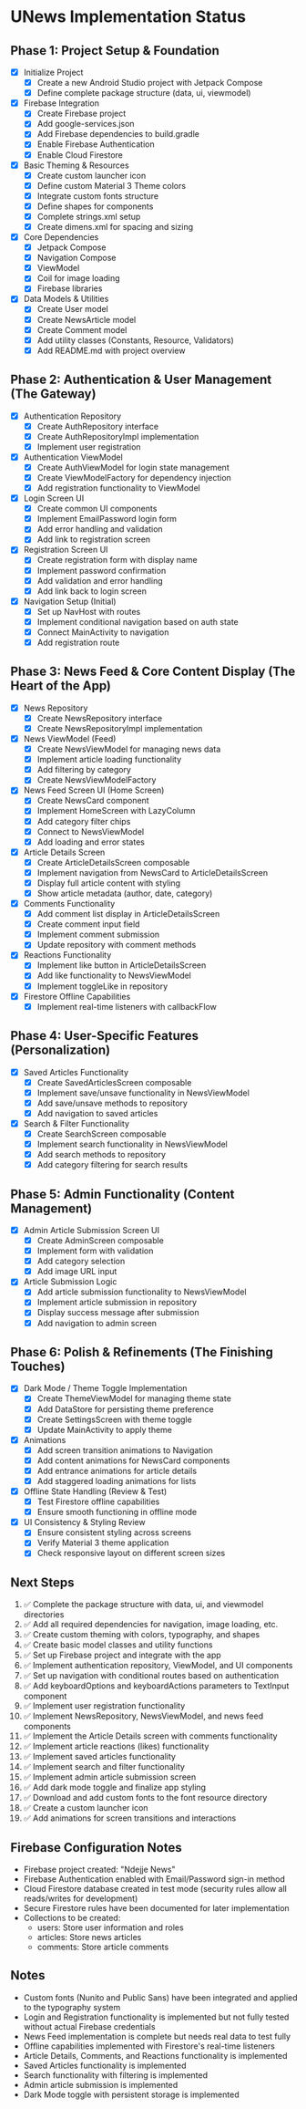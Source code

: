 # UNews Implementation Status

## Phase 1: Project Setup & Foundation
- [x] Initialize Project
  - [x] Create a new Android Studio project with Jetpack Compose
  - [x] Define complete package structure (data, ui, viewmodel)
- [x] Firebase Integration
  - [x] Create Firebase project
  - [x] Add google-services.json
  - [x] Add Firebase dependencies to build.gradle
  - [x] Enable Firebase Authentication
  - [x] Enable Cloud Firestore
- [x] Basic Theming & Resources
  - [x] Create custom launcher icon
  - [x] Define custom Material 3 Theme colors
  - [x] Integrate custom fonts structure
  - [x] Define shapes for components
  - [x] Complete strings.xml setup
  - [x] Create dimens.xml for spacing and sizing
- [x] Core Dependencies
  - [x] Jetpack Compose
  - [x] Navigation Compose
  - [x] ViewModel
  - [x] Coil for image loading
  - [x] Firebase libraries
- [x] Data Models & Utilities
  - [x] Create User model
  - [x] Create NewsArticle model
  - [x] Create Comment model
  - [x] Add utility classes (Constants, Resource, Validators)
  - [x] Add README.md with project overview

## Phase 2: Authentication & User Management (The Gateway)
- [x] Authentication Repository
  - [x] Create AuthRepository interface
  - [x] Create AuthRepositoryImpl implementation
  - [x] Implement user registration
- [x] Authentication ViewModel
  - [x] Create AuthViewModel for login state management
  - [x] Create ViewModelFactory for dependency injection
  - [x] Add registration functionality to ViewModel
- [x] Login Screen UI
  - [x] Create common UI components
  - [x] Implement EmailPassword login form
  - [x] Add error handling and validation
  - [x] Add link to registration screen
- [x] Registration Screen UI
  - [x] Create registration form with display name
  - [x] Implement password confirmation
  - [x] Add validation and error handling
  - [x] Add link back to login screen
- [x] Navigation Setup (Initial)
  - [x] Set up NavHost with routes
  - [x] Implement conditional navigation based on auth state
  - [x] Connect MainActivity to navigation
  - [x] Add registration route

## Phase 3: News Feed & Core Content Display (The Heart of the App)
- [x] News Repository
  - [x] Create NewsRepository interface
  - [x] Create NewsRepositoryImpl implementation
- [x] News ViewModel (Feed)
  - [x] Create NewsViewModel for managing news data
  - [x] Implement article loading functionality
  - [x] Add filtering by category
  - [x] Create NewsViewModelFactory
- [x] News Feed Screen UI (Home Screen)
  - [x] Create NewsCard component
  - [x] Implement HomeScreen with LazyColumn
  - [x] Add category filter chips
  - [x] Connect to NewsViewModel
  - [x] Add loading and error states
- [x] Article Details Screen
  - [x] Create ArticleDetailsScreen composable
  - [x] Implement navigation from NewsCard to ArticleDetailsScreen
  - [x] Display full article content with styling
  - [x] Show article metadata (author, date, category)
- [x] Comments Functionality
  - [x] Add comment list display in ArticleDetailsScreen
  - [x] Create comment input field
  - [x] Implement comment submission
  - [x] Update repository with comment methods
- [x] Reactions Functionality
  - [x] Implement like button in ArticleDetailsScreen
  - [x] Add like functionality to NewsViewModel
  - [x] Implement toggleLike in repository
- [x] Firestore Offline Capabilities
  - [x] Implement real-time listeners with callbackFlow

## Phase 4: User-Specific Features (Personalization)
- [x] Saved Articles Functionality
  - [x] Create SavedArticlesScreen composable
  - [x] Implement save/unsave functionality in NewsViewModel
  - [x] Add save/unsave methods to repository
  - [x] Add navigation to saved articles
- [x] Search & Filter Functionality
  - [x] Create SearchScreen composable
  - [x] Implement search functionality in NewsViewModel
  - [x] Add search methods to repository
  - [x] Add category filtering for search results

## Phase 5: Admin Functionality (Content Management)
- [x] Admin Article Submission Screen UI
  - [x] Create AdminScreen composable
  - [x] Implement form with validation
  - [x] Add category selection
  - [x] Add image URL input
- [x] Article Submission Logic
  - [x] Add article submission functionality to NewsViewModel
  - [x] Implement article submission in repository
  - [x] Display success message after submission
  - [x] Add navigation to admin screen

## Phase 6: Polish & Refinements (The Finishing Touches)
- [x] Dark Mode / Theme Toggle Implementation
  - [x] Create ThemeViewModel for managing theme state
  - [x] Add DataStore for persisting theme preference
  - [x] Create SettingsScreen with theme toggle
  - [x] Update MainActivity to apply theme
- [x] Animations
  - [x] Add screen transition animations to Navigation
  - [x] Add content animations for NewsCard components
  - [x] Add entrance animations for article details
  - [x] Add staggered loading animations for lists
- [x] Offline State Handling (Review & Test)
  - [x] Test Firestore offline capabilities
  - [x] Ensure smooth functioning in offline mode
- [x] UI Consistency & Styling Review
  - [x] Ensure consistent styling across screens
  - [x] Verify Material 3 theme application
  - [x] Check responsive layout on different screen sizes

## Next Steps
1. ✅ Complete the package structure with data, ui, and viewmodel directories
2. ✅ Add all required dependencies for navigation, image loading, etc.
3. ✅ Create custom theming with colors, typography, and shapes
4. ✅ Create basic model classes and utility functions
5. ✅ Set up Firebase project and integrate with the app
6. ✅ Implement authentication repository, ViewModel, and UI components
7. ✅ Set up navigation with conditional routes based on authentication
8. ✅ Add keyboardOptions and keyboardActions parameters to TextInput component
9. ✅ Implement user registration functionality
10. ✅ Implement NewsRepository, NewsViewModel, and news feed components
11. ✅ Implement the Article Details screen with comments functionality
12. ✅ Implement article reactions (likes) functionality
13. ✅ Implement saved articles functionality
14. ✅ Implement search and filter functionality
15. ✅ Implement admin article submission screen
16. ✅ Add dark mode toggle and finalize app styling
17. ✅ Download and add custom fonts to the font resource directory
18. ✅ Create a custom launcher icon
19. ✅ Add animations for screen transitions and interactions

## Firebase Configuration Notes
- Firebase project created: "Ndejje News"
- Firebase Authentication enabled with Email/Password sign-in method
- Cloud Firestore database created in test mode (security rules allow all reads/writes for development)
- Secure Firestore rules have been documented for later implementation
- Collections to be created:
  - users: Store user information and roles
  - articles: Store news articles
  - comments: Store article comments

## Notes
- Custom fonts (Nunito and Public Sans) have been integrated and applied to the typography system
- Login and Registration functionality is implemented but not fully tested without actual Firebase credentials
- News Feed implementation is complete but needs real data to test fully
- Offline capabilities implemented with Firestore's real-time listeners
- Article Details, Comments, and Reactions functionality is implemented
- Saved Articles functionality is implemented
- Search functionality with filtering is implemented
- Admin article submission is implemented
- Dark Mode toggle with persistent storage is implemented 
